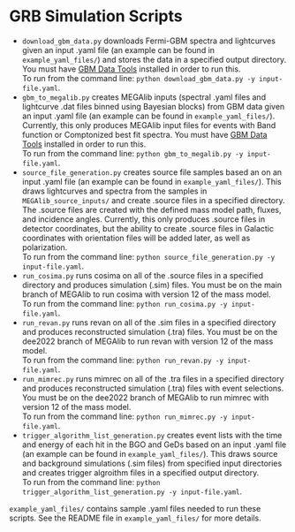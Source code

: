 # GRB Simulation Scripts     
- `download_gbm_data.py` downloads Fermi-GBM spectra and lightcurves given an input .yaml file (an example can be found in `example_yaml_files/`) and stores the data in a specified output directory. You must have [GBM Data Tools](https://fermi.gsfc.nasa.gov/ssc/data/analysis/gbm/gbm_data_tools/gdt-docs/) installed in order to run this.   
To run from the command line: `python download_gbm_data.py -y input-file.yaml`.    
- `gbm_to_megalib.py` creates MEGAlib inputs (spectral .yaml files and lightcurve .dat files binned using Bayesian blocks) from GBM data given an input .yaml file (an example can be found in `example_yaml_files/`). Currently, this only produces MEGAlib input files for events with Band function or Comptonized best fit spectra. You must have [GBM Data Tools](https://fermi.gsfc.nasa.gov/ssc/data/analysis/gbm/gbm_data_tools/gdt-docs/) installed in order to run this.      
To run from the command line: `python gbm_to_megalib.py -y input-file.yaml`.    
- `source_file_generation.py` creates source file samples based an on an input .yaml file (an example can be found in `example_yaml_files/`). This draws lightcurves and spectra from the samples in `MEGAlib_source_inputs/` and create .source files in a specified directory. The .source files are created with the defined mass model path, fluxes, and incidence angles. Currently, this only produces .source files in detector coordinates, but the ability to create .source files in Galactic coordinates with orientation files will be added later, as well as polarization.          
To run from the command line: `python source_file_generation.py -y input-file.yaml`.      
- `run_cosima.py` runs cosima on all of the .source files in a specified directory and produces simulation (.sim) files. You must be on the main branch of MEGAlib to run cosima with version 12 of the mass model.       
To run from the command line: `python run_cosima.py -y input-file.yaml`.  
- `run_revan.py` runs revan on all of the .sim files in a specified directory and produces reconstructed simulation (.tra) files. You must be on the dee2022 branch of MEGAlib to run revan with version 12 of the mass model.    
To run from the command line: `python run_revan.py -y input-file.yaml`.    
- `run_mimrec.py` runs mimrec on all of the .tra files in a specified directory and produces reconstructed simulation (.tra) files with event selections. You must be on the dee2022 branch of MEGAlib to run mimrec with version 12 of the mass model.     
To run from the command line: `python run_mimrec.py -y input-file.yaml`.    
- `trigger_algorithm_list_generation.py` creates event lists with the time and energy of each hit in the BGO and GeDs based on an input .yaml file (an example can be found in `example_yaml_files/`). This draws source and background simulations (.sim files) from specified input directories and creates trigger algroithm files in a specified output directory.         
To run from the command line: `python trigger_algorithm_list_generation.py -y input-file.yaml`.       

`example_yaml_files/` contains sample .yaml files needed to run these scripts. See the README file in `example_yaml_files/` for more details.   